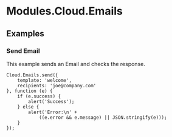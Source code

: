 # Modules.Cloud.Emails

<ProxySummary/>

## Examples

### Send Email

This example sends an Email and checks the response.

    Cloud.Emails.send({
        template: 'welcome',
        recipients: 'joe@company.com'
    }, function (e) {
        if (e.success) {
            alert('Success');
        } else {
            alert('Error:\n' +
                ((e.error && e.message) || JSON.stringify(e)));
        }
    });

<ApiDocs/>
